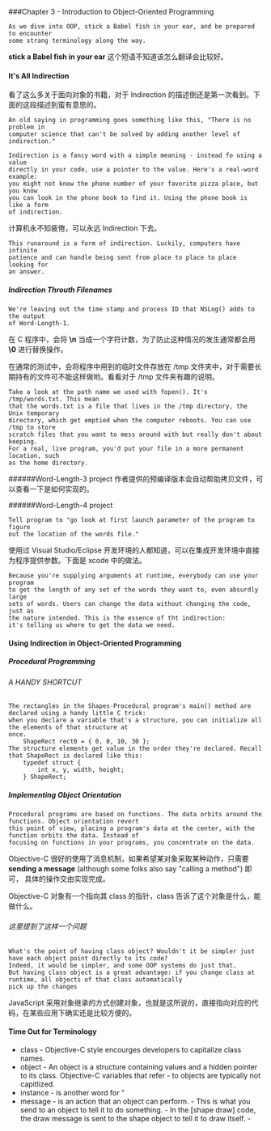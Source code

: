###Chapter 3 - Introduction to Object-Oriented Programming

    As we dive into OOP, stick a Babel fish in your ear, and be prepared to encounter
    some strang terminology along the way.

**stick a Babel fish in your ear** 这个短语不知道该怎么翻译会比较好。

#### It's All Indirection
看了这么多关于面向对象的书籍，对于 Indirection 的描述倒还是第一次看到。下面的这段描述到蛮有意思的。

    An old saying in programming goes something like this, "There is no problem in 
    computer science that can't be solved by adding another level of indirection."

    Indirection is a fancy word with a simple meaning - instead fo using a value 
    directly in your code, use a pointer to the value. Here's a real-word example:
    you might not know the phone number of your favorite pizza place, but you know
    you can look in the phone book to find it. Using the phone book is like a form 
    of indirection.

计算机永不知疲倦，可以永远 Indirection 下去。

    This runaround is a form of indirection. Luckily, computers have infinite 
    patience and can handle being sent from place to place to place looking for
    an answer.

##### Indirection Throuth Filenames

    We're leaving out the time stamp and process ID that NSLog() adds to the output 
    of Word-Length-1.

在 C 程序中，会将 **\n** 当成一个字符计数，为了防止这种情况的发生通常都会用 **\0** 进行替换操作。

在通常的测试中，会将程序中用到的临时文件存放在 /tmp 文件夹中，对于需要长期持有的文件可不能这样做哟。看看对于 /tmp 文件夹有趣的说明。

    Take a look at the path name we used with fopen(). It's /tmp/words.txt. This mean
    that the words.txt is a file that lives in the /tmp directory, the Unix temporary
    directory, which get emptied when the computer reboots. You can use /tmp to store
    scratch files that you want to mess around with but really don't about keeping. 
    For a real, live program, you'd put your file in a more permanent location, such
    as the home directory.

######Word-Length-3 project
作者提供的预编译版本会自动帮助拷贝文件，可以查看一下是如何实现的。

######Word-Length-4 project

    Tell program to "go look at first launch parameter of the program to figure 
    out the location of the words file."

使用过 Visual Studio/Eclipse 开发环境的人都知道，可以在集成开发环境中直接为程序提供参数。下面是 xcode 中的做法。

    Because you're supplying arguments at runtime, everybody can use your program
    to get the length of any set of the words they want to, even absurdly large 
    sets of words. Users can change the data without changing the code, just as
    the nature intended. This is the essence of tht indirection:
    it's telling us where to get the data we need.

#### Using Indirection in Object-Oriented Programming

##### Procedural Programming

###### A HANDY SHORTCUT

    The rectangles in the Shapes-Procedural program's main() method are declared using a handy little C trick:
    when you declare a variable that's a structure, you can initialize all the elements of that structure at 
    once.
        ShapeRect rect0 = { 0, 0, 10, 30 };
    The structure elements get value in the order they're declared. Recall that ShapeRect is declared like this:
        typedef struct {
            int x, y, width, height;
        } ShapeRect;
    
##### Implementing Object Orientation

    Procedural programs are based on functions. The data orbits around the functions. Object orientation revert
    this point of view, placing a program's data at the center, with the function orbits the data. Instead of 
    focusing on functions in your programs, you concentrate on the data.
    
Objective-C 很好的使用了消息机制，如果希望某对象采取某种动作，只需要 **sending a message** (although some folks also say "calling a method") 即可，
具体的操作交由实现完成。

Objective-C 对象有一个指向其 class 的指针，class 告诉了这个对象是什么，能做什么。

###### 这里提到了这样一个问题

    What's the point of having class object? Wouldn't it be simpler just have each object point directly to its code?
    Indeed, it would be simpler, and some OOP systems do just that. 
    But having class object is a great advantage: if you change class at runtime, all objects of that class automatically
    pick up the changes 
    
JavaScript 采用对象继承的方式创建对象，也就是这所说的，直接指向对应的代码，在某些应用下确实还是比较方便的。

#### Time Out for Terminology

  * class - Objective-C style encourges developers to capitalize class names.
  * object - An object is a structure containing values and a hidden pointer to its class. Objective-C variables that refer
           - to objects are typically not capitlized.
  * instance - is another word for "
  * message - is an action that an object can perform.
            - This is what you send to an object to tell it to do something.
            - In the [shape draw] code, the draw message is sent to the shape object to tell it to draw itself.
            - 